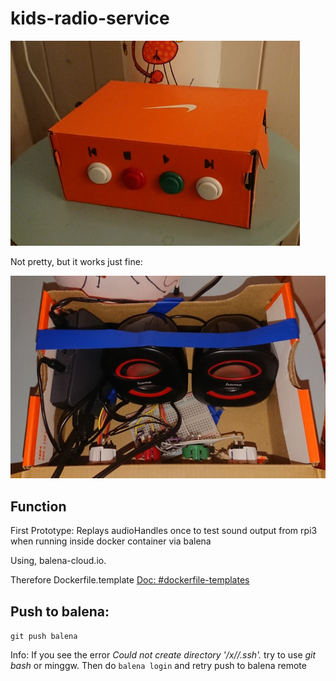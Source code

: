 kids-radio-service
==================

 ![kids radio box](doc/kids-radio-box.png)
 
 Not pretty, but it works just fine:
 
 ![kids-radio inside](doc/kids-radio-inside.png)
 
 Function
 ----------

First Prototype: Replays audioHandles once to test sound output from rpi3 
when running inside docker container via balena

Using, balena-cloud.io.

Therefore Dockerfile.template [Doc: #dockerfile-templates](https://www.balena.io/docs/learn/develop/dockerfile/#dockerfile-templates)

Push to balena:
--------------

`git push balena`

Info: If you see the error _Could not create directory '/x//.ssh'._ try
to use *git bash* or minggw. Then do `balena login` and retry push to
balena remote
